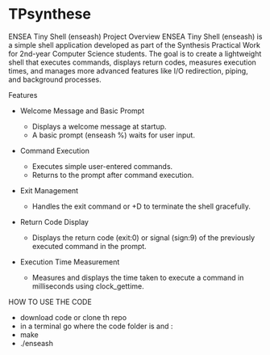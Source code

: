 # TPsynthese

ENSEA Tiny Shell (enseash)
Project Overview
ENSEA Tiny Shell (enseash) is a simple shell application developed as part of the Synthesis Practical Work for 2nd-year Computer Science students. The goal is to create a lightweight shell that executes commands, displays return codes, measures execution times, and manages more advanced features like I/O redirection, piping, and background processes.

Features
- Welcome Message and Basic Prompt
  - Displays a welcome message at startup.
  - A basic prompt (enseash %) waits for user input.

- Command Execution
  - Executes simple user-entered commands.
  - Returns to the prompt after command execution.
  
- Exit Management
  - Handles the exit command or <Ctrl>+D to terminate the shell gracefully.

- Return Code Display
  - Displays the return code (exit:0) or signal (sign:9) of the previously executed command in the prompt.

- Execution Time Measurement
  - Measures and displays the time taken to execute a command in milliseconds using clock_gettime.

HOW TO USE THE CODE

- download code or clone th repo
- in a terminal go where the code folder is and :
- make 
- ./enseash 


